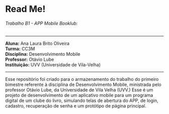 </br>

# Read Me!
###### Trabalho B1 - APP Mobile Booklub:

****

**Aluna:** Ana Laura Brito Oliveira </br>
**Turma:** CC3M </br>
**Disciplina:** Desenvolvimento Mobile </br>
**Professor:** Otávio Lube </br>
**Instituição:** UVV (Universidade de Vila-Velha)</br>

****

<p>Esse repositório foi criado para o armazenamento do trabalho do primeiro bimestre referente à disciplina de Desenvolvimento Mobile, ministrada pelo professor Otávio Lube, da Universidade de Vila Velha (UVV.) Esse é um projeto de desenvolvimento de um aplicativo mobile para um programa digital de um clube do livro, simulando telas de abertura do APP, de login, cadastro, recuperação de senha e um protótipo de página principal.</p>

</br>
